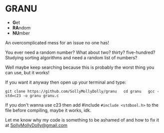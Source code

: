 # GRANU
- **G**et
- **RA**ndom
- **NU**mber

An overcomplicated mess for an issue no one has!

You ever need a random number? What about two? thirty? five-hundred?  
Studying sorting algorithms and need a random list of numbers?

Well maybe keep searching because this is probably the worst thing you can use, but it works!

If you want it anyway then open up your terminal and type:

`git clone https://github.com/SollyMollyDolly/granu  
cd granu  
gcc -std=c23 -o granu granu.c`

If you don't wanna use c23 then add #include `#include <stdbool.h>` to the file before compiling, maybe it works, idk.



Let me know why my code is something to be ashamed of and how to fix it at SollyMollyDolly@gmail.com
